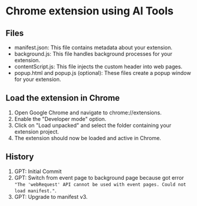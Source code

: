 # Chrome extension using AI Tools

## Files
* manifest.json: This file contains metadata about your extension.
* background.js: This file handles background processes for your extension.
* contentScript.js: This file injects the custom header into web pages.
* popup.html and popup.js (optional): These files create a popup window for your extension.

## Load the extension in Chrome

1. Open Google Chrome and navigate to chrome://extensions.
2. Enable the "Developer mode" option.
3. Click on "Load unpacked" and select the folder containing your extension project.
4. The extension should now be loaded and active in Chrome.

## History

1. GPT: Initial Commit
2. GPT: Switch from event page to background page because got error `"The 'webRequest' API cannot be used with event pages. Could not load manifest."`. 
3. GPT: Upgrade to manifest v3.